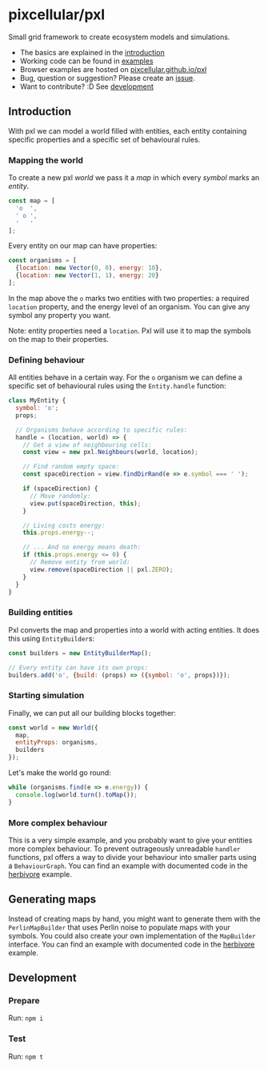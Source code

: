 # pixcellular/pxl

Small grid framework to create ecosystem models and simulations.

- The basics are explained in the [introduction](#introduction)
- Working code can be found in [examples](https://github.com/pixcellular/pxl/blob/main/examples/)
- Browser examples are hosted on [pixcellular.github.io/pxl](https://pixcellular.github.io/pxl/)
- Bug, question or suggestion? Please create an [issue](https://github.com/pixcellular/pxl/issues).
- Want to contribute? :D See [development](#development)

## Introduction
With pxl we can model a world filled with entities, each entity containing specific properties and a specific set of behavioural rules.

### Mapping the world
To create a new pxl _world_ we pass it a _map_ in which every _symbol_ marks an _entity_.

```js
const map = [
  'o  ',
  ' o ',
  '   '
];
```

Every entity on our map can have properties:
```js
const organisms = [
  {location: new Vector(0, 0), energy: 10},
  {location: new Vector(1, 1), energy: 20}
];
```

In the map above the `o` marks two entities with two properties: a required `location` property, and the energy level of an organism.
You can give any symbol any property you want.

Note: entity properties need a `location`. Pxl will use it to map the symbols on the map to their properties.

###  Defining behaviour

All entities behave in a certain way. For the `o` organism we can define a specific set of behavioural rules using the `Entity.handle` function:

```js
class MyEntity {
  symbol: 'o';
  props;

  // Organisms behave according to specific rules:
  handle = (location, world) => {
    // Get a view of neighbouring cells:
    const view = new pxl.Neighbours(world, location);

    // Find random empty space:
    const spaceDirection = view.findDirRand(e => e.symbol === ' ');

    if (spaceDirection) {
      // Move randomly:
      view.put(spaceDirection, this);
    }

    // Living costs energy:
    this.props.energy--;

    // ... And no energy means death:
    if (this.props.energy <= 0) {
      // Remove entity from world:
      view.remove(spaceDirection || pxl.ZERO);
    }
  }
}
```

### Building entities

Pxl converts the map and properties into a world with acting entities. It does this using `EntityBuilder`s:

```js
const builders = new EntityBuilderMap();

// Every entity can have its own props:
builders.add('o', {build: (props) => ({symbol: 'o', props})});
```

### Starting simulation
Finally, we can put all our building blocks together:

```js
const world = new World({
  map, 
  entityProps: organisms, 
  builders
});
```

Let's make the world go round:
```js
while (organisms.find(e => e.energy)) {
  console.log(world.turn().toMap());
}
```

### More complex behaviour

This is a very simple example, and you probably want to give your entities more complex behaviour. 
To prevent outrageously unreadable `handler` functions, pxl offers a way to divide your behaviour into smaller parts using a `BehaviourGraph`. 
You can find an example with documented code in the [herbivore](https://github.com/pixcellular/pxl/blob/main/examples/herbivore/README.md) example.

## Generating maps

Instead of creating maps by hand, you might want to generate them with the `PerlinMapBuilder` that uses Perlin noise to populate maps with your symbols. 
You could also create your own implementation of the `MapBuilder` interface.
You can find an example with documented code in the [herbivore](https://github.com/pixcellular/pxl/blob/main/examples/herbivore/README.md) example.

## Development

### Prepare
Run: `npm i`

### Test
Run: `npm t`

